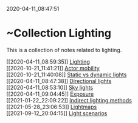 2020-04-11_08:47:51

# ~Collection Lighting

This is a collection of notes related to lighting.

[[2020-04-11_08:59:35]] [Lighting](./Lighting.md)  
[[2020-10-21_11:41:21]] [Actor mobility](./Actor%20mobility.md)  
[[2020-10-21_11:40:08]] [Static vs dynamic lights](./Static%20vs%20dynamic%20lights.md)  
[[2020-04-11_08:47:38]] [Directional lights](./Directional%20lights.md)  
[[2020-04-11_08:53:10]] [Sky lights](./Sky%20lights.md)  
[[2020-04-11_09:04:45]] [Exposure](./Exposure.md)  
[[2021-01-22_22:09:22]] [Indirect lighting methods](./Indirect%20lighting%20methods.md)  
[[2021-05-28_23:06:53]] [Lightmaps](./Lightmaps.md)  
[[2021-09-12_20:04:15]] [Light scenarios](./Light%20scenarios.md)  
